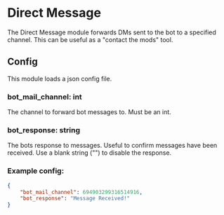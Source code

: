 # Direct Message

The Direct Message module forwards DMs sent to the bot to a specified channel. This can be useful as a "contact the mods" tool.

## Config
This module loads a json config file.

### bot_mail_channel: int
The channel to forward bot messages to. Must be an int.

### bot_response: string
The bots response to messages. Useful to confirm messages have been received. Use a blank string ("") to disable the response.

### Example config:
```json
{
    "bot_mail_channel": 694903299316514916,
    "bot_response": "Message Received!"
}
```